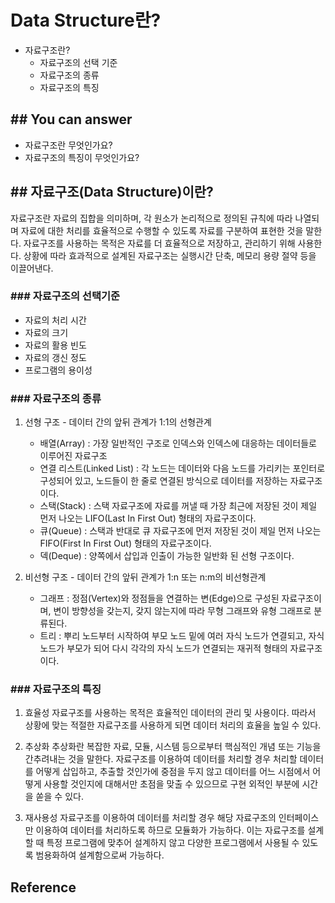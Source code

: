 # Data Structure란?

- 자료구조란?
    - 자료구조의 선택 기준
    - 자료구조의 종류
    - 자료구조의 특징 

## ## You can answer

- 자료구조란 무엇인가요?
- 자료구조의 특징이 무엇인가요?

## ## 자료구조(Data Structure)이란?

자료구조란 자료의 집합을 의미하며, 각 원소가 논리적으로 정의된 규칙에 따라 나열되며 자료에 대한 처리를 효율적으로 수행할 수 있도록 자료를 구분하여 표현한 것을 말한다.
자료구조를 사용하는 목적은 자료를 더 효율적으로 저장하고, 관리하기 위해 사용한다. 상황에 따라 효과적으로 설계된 자료구조는 실행시간 단축, 메모리 용량 절약 등을 이끌어낸다.

  
### ### 자료구조의 선택기준

- 자료의 처리 시간
- 자료의 크기
- 자료의 활용 빈도
- 자료의 갱신 정도
- 프로그램의 용이성


### ### 자료구조의 종류
1. 선형 구조 - 데이터 간의 앞뒤 관계가 1:1의 선형관계
    - 배열(Array) : 가장 일반적인 구조로 인덱스와 인덱스에 대응하는 데이터들로 이루어진 자료구조
    - 연결 리스트(Linked List) : 각 노드는 데이터와 다음 노드를 가리키는 포인터로 구성되어 있고, 노드들이 한 줄로 연결된 방식으로 데이터를 저장하는 자료구조이다.
    - 스택(Stack) : 스택 자료구조에 자료를 꺼낼 때 가장 최근에 저장된 것이 제일 먼저 나오는 LIFO(Last In First Out) 형태의 자료구조이다.
    - 큐(Queue) : 스택과 반대로 큐 자료구조에 먼저 저장된 것이 제일 먼저 나오는 FIFO(First In First Out) 형태의 자료구조이다.
    - 덱(Deque) : 양쪽에서 삽입과 인출이 가능한 일반화 된 선형 구조이다.
    
2. 비선형 구조 - 데이터 간의 앞뒤 관계가 1:n 또는 n:m의 비선형관계
    - 그래프 : 정점(Vertex)와 정점들을 연결하는 변(Edge)으로 구성된 자료구조이며, 변이 방향성을 갖는지, 갖지 않는지에 따라 무형 그래프와 유형 그래프로 분류된다.
    - 트리 : 뿌리 노드부터 시작하여 부모 노드 밑에 여러 자식 노드가 연결되고, 자식 노드가 부모가 되어 다시 각각의 자식 노드가 연결되는 재귀적 형태의 자료구조이다.


### ### 자료구조의 특징

1. 효율성
    자료구조를 사용하는 목적은 효율적인 데이터의 관리 및 사용이다. 따라서 상황에 맞는 적절한 자료구조를 사용하게 되면 데이터 처리의 효율을 높일 수 있다.
    
2. 추상화
    추상화란 복잡한 자료, 모듈, 시스템 등으로부터 핵심적인 개념 또는 기능을 간추려내는 것을 말한다.
    자료구조를 이용하여 데이터를 처리할 경우 처리할 데이터를 어떻게 삽입하고, 추출할 것인가에 중점을 두지 않고
    데이터를 어느 시점에서 어떻게 사용할 것인지에 대해서만 초점을 맞출 수 있으므로 구현 외적인 부분에 시간을 쏟을 수 있다.
    
3. 재사용성
    자료구조를 이용하여 데이터를 처리할 경우 해당 자료구조의 인터페이스만 이용하여 데이터를 처리하도록 하므로 모듈화가 가능하다. 
    이는 자료구조를 설계할 때 특정 프로그램에 맞추어 설계하지 않고 다양한 프로그램에서 사용될 수 있도록 범용화하여 설계함으로써 가능하다.


## Reference


